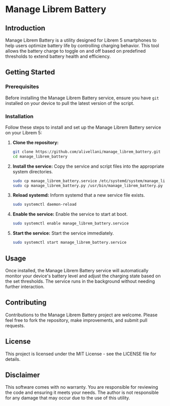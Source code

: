 # Manage Librem Battery

## Introduction
Manage Librem Battery is a utility designed for Librem 5 smartphones to help users optimize battery life by controlling charging behavior. This tool allows the battery charge to toggle on and off based on predefined thresholds to extend battery health and efficiency.

## Getting Started

### Prerequisites
Before installing the Manage Librem Battery service, ensure you have `git` installed on your device to pull the latest version of the script.

### Installation
Follow these steps to install and set up the Manage Librem Battery service on your Librem 5:

1. **Clone the repository:**
   ```bash
   git clone https://github.com/alivellani/manage_librem_battery.git
   cd manage_librem_battery
   ```

2. **Install the service:**
   Copy the service and script files into the appropriate system directories.
   ```bash
   sudo cp manage_librem_battery.service /etc/systemd/system/manage_librem_battery.service
   sudo cp manage_librem_battery.py /usr/bin/manage_librem_battery.py
   ```

3. **Reload systemd:**
   Inform systemd that a new service file exists.
   ```bash
   sudo systemctl daemon-reload
   ```

4. **Enable the service:**
   Enable the service to start at boot.
   ```bash
   sudo systemctl enable manage_librem_battery.service
   ```

5. **Start the service:**
   Start the service immediately.
   ```bash
   sudo systemctl start manage_librem_battery.service
   ```

## Usage
Once installed, the Manage Librem Battery service will automatically monitor your device's battery level and adjust the charging state based on the set thresholds. The service runs in the background without needing further interaction.

## Contributing
Contributions to the Manage Librem Battery project are welcome. Please feel free to fork the repository, make improvements, and submit pull requests.

## License
This project is licensed under the MIT License - see the LICENSE file for details.

## Disclaimer
This software comes with no warranty. You are responsible for reviewing the code and ensuring it meets your needs. The author is not responsible for any damage that may occur due to the use of this utility.
```
